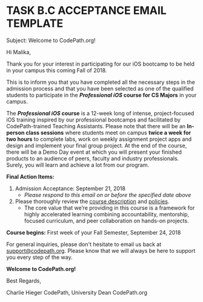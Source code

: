 # TASK B.C ACCEPTANCE EMAIL TEMPLATE

Subject: Welcome to CodePath.org!

Hi Malika,

Thank you for your interest in participating for our iOS bootcamp to be held in your campus this coming Fall of 2018.

This is to inform you that you have completed all the necessary steps in the admission process and that you have been selected as one of the qualified students to participate in the ***Professional iOS* course for CS Majors** in your campus. 

The ***Professional iOS* course** is a 12-week long of intense, project-focused iOS training inspired by our professional bootcamps and facilitated by CodePath-trained Teaching Assistants. Please note that there will be an **In-person class sessions** where students meet on campus **twice a week for two hours** to complete labs, work on weekly assignment project apps and design and implement your final group project. At the end of the course, there will be a Demo Day event at which you will present your finished products to an audience of peers, faculty and industry professionals. Surely, you will learn and achieve a lot from our program.


**Final Action Items:**
1. Admission Acceptance: September 21, 2018
   * *Please respond to this email on or before the specified date above*
2. Please thoroughly review the [course description](https://courses.codepath.com/snippets/ios_university/course_overview#heading-course-description) and [policies](https://courses.codepath.com/snippets/ios_university/course_overview#heading-course-policies).
   * The core value that we’re providing in this course is a framework for highly accelerated learning combining accountability, mentorship, focused curriculum, and peer collaboration on hands-on projects.



**Course begins:** First week of your Fall Semester, September 24, 2018

For general inquiries, please don't hesitate to email us back at support@codepath.org. Please know that we will always be here to support you every step of the way. 

**Welcome to CodePath.org!**

Best Regards,

Charlie Hieger
CodePath, University Dean
CodePath.org
